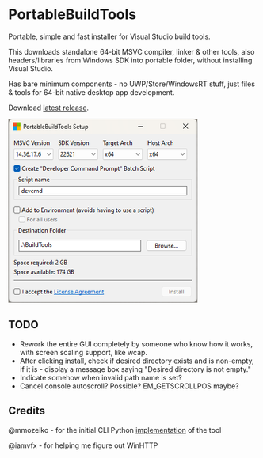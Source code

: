 # PortableBuildTools

Portable, simple and fast installer for Visual Studio build tools.

This downloads standalone 64-bit MSVC compiler, linker & other tools,
also headers/libraries from Windows SDK into portable folder, without installing Visual Studio.

Has bare minimum components - no UWP/Store/WindowsRT stuff, just files & tools for 64-bit native desktop app development.

Download [latest release](https://github.com/Data-Oriented-House/PortableBuildTools/releases/latest/download/PortableBuildTools.exe).

![Screenshot](screenshot.png)

## TODO

* Rework the entire GUI completely by someone who know how it works, with screen scaling support, like wcap.
* After clicking install, check if desired directory exists and is non-empty, if it is - display a message box saying "Desired directory is not empty."
* Indicate somehow when invalid path name is set?
* Cancel console autoscroll? Possible? EM_GETSCROLLPOS maybe?

## Credits

@mmozeiko - for the initial CLI Python [implementation](https://gist.github.com/mmozeiko/7f3162ec2988e81e56d5c4e22cde9977) of the tool

@iamvfx - for helping me figure out WinHTTP
